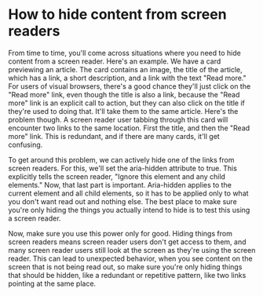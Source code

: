 # How to hide content from screen readers

From time to time, you'll come across situations where you need to hide content from a screen reader. Here's an example. We have a card previewing an article. The card contains an image, the title of the article, which has a link, a short description, and a link with the text "Read more." For users of visual browsers, there's a good chance they'll just click on the "Read more" link, even though the title is also a link, because the "Read more" link is an explicit call to action, but they can also click on the title if they're used to doing that. It'll take them to the same article. Here's the problem though. A screen reader user tabbing through this card will encounter two links to the same location. First the title, and then the "Read more" link. This is redundant, and if there are many cards, it'll get confusing.

To get around this problem, we can actively hide one of the links from screen readers. For this, we'll set the aria-hidden attribute to true. This explicitly tells the screen reader, "Ignore this element and any child elements." Now, that last part is important. Aria-hidden applies to the current element and all child elements, so it has to be applied only to what you don't want read out and nothing else. The best place to make sure you're only hiding the things you actually intend to hide is to test this using a screen reader. 

Now, make sure you use this power only for good. Hiding things from screen readers means screen reader users don't get access to them, and many screen reader users still look at the screen as they're using the screen reader. This can lead to unexpected behavior, when you see content on the screen that is not being read out, so make sure you're only hiding things that should be hidden, like a redundant or repetitive pattern, like two links pointing at the same place.

